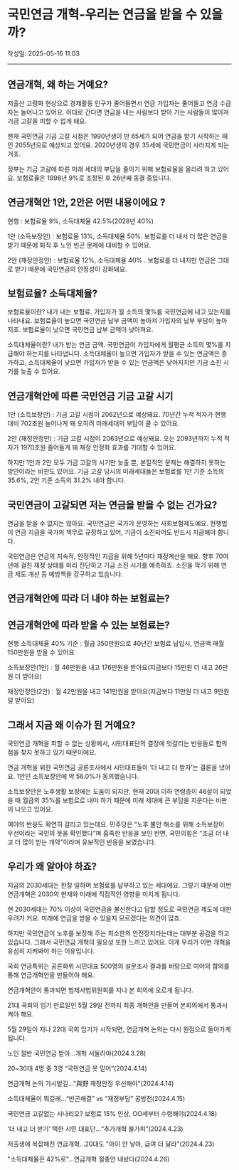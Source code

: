 # 국민연금 개혁-우리는 연금을 받을 수 있을까?

작성일: 2025-05-16 11:03

---

## 연금개혁, 왜 하는 거예요?

저출산 고령화 현상으로 경제활동 인구가 줄어들면서 연금 가입자는 줄어들고 연금 수급자는 늘어나고 있어요. 이대로 간다면 연금을 내는 사람보다 받아 가는 사람들이 많아져 기금 고갈을 피할 수 없게 돼요.

현재 국민연금 기금 고갈 시점은 1990년생이 만 65세가 되어 연금을 받기 시작하는 때인 2055년으로 예상되고 있어요. 2020년생의 경우 35세에 국민연금이 사라지게 되는 거죠.

정부는 기금 고갈에 따른 미래 세대의 부담을 줄이기 위해 보험료율을 올리려 하고 있어요. 보험료율은 1998년 9%로 조정된 후 26년째 동결 중입니다.

## 연금개혁안 1안, 2안은 어떤 내용이에요 ?

현행 : 보험료율 9%, 소득대체율 42.5%(2028년 40%)

1안 (소득보장안) : 보험료율 13%, 소득대체율 50%. 보험료를 더 내서 더 많은 연금을 받기 때문에 퇴직 후 노인 빈곤 문제에 대비할 수 있어요.

2안 (재정안정안) : 보험료율 12%, 소득대체율 40% . 보험료를 더 내지만 연금은 그대로 받기 때문에 국민연금의 안정성이 강화돼요.

## 보험료율? 소득대체율?

보험료율이란? 내가 내는 보험료. 가입자가 월 소득의  몇%를 국민연금에 내고 있는지를 나타내요. 보험료율이 높으면 국민연금 납부 금액이 높아져 가입자의 납부 부담이 높아지죠. 보험료율이 낮으면 국민연금 납부 금액이 낮아져요.

소득대체율이란? 내가 받는 연금 금액. 국민연금이 가입자에게 월평균 소득의 몇%를 지급해야 하는지를 나타냅니다. 소득대체율이 높으면 가입자가 받을 수 있는 연금액은 증가하고, 소득대체율이 낮으면 가입자가 받을 수 있는 연금액은 낮아지지만 기금 소진 시기를 늦출 수 있어요.

## 연금개혁안에 따른 국민연금 기금 고갈 시기

1안 (소득보장안) : 기금 고갈 시점이 2062년으로 예상돼요. 70년간 누적 적자가 현행 대비 702조원 늘어나게 돼 오히려 미래세대의 부담이 클 수 있어요.

2안 (재정안정안) : 기금 고갈 시점이 2063년으로 예상돼요. 오는 2093년까지 누적 적자가 1970조원 줄어들게 돼 재정 안정화 효과를 기대할 수 있어요.

하지만 1안과 2안 모두 기금 고갈의 시기만 늦출 뿐, 본질적인 문제는 해결하지 못하는 방안이라는 비판도 있어요. 기금 고갈 당시의 미래세대들은 보험료를 1안 기준 소득의 35.6%, 2안 기준 소득의 31.2% 내야 합니다.

## 국민연금이 고갈되면 저는 연금을 받을 수 없는 건가요?

연금을 받을 수 없지는 않아요. 국민연금은 국가가 운영하는 사회보험제도예요. 현행법이 연금 지급을 국가의 책무로 규정하고 있어, 기금이 소진되어도 반드시 지급해야 합니다.

국민연금은 연금의 지속적, 안정적인 지급을 위해 5년마다 재정계산을 해요. 향후 70여 년에 걸친 재정 상태를 미리 진단하고 기금 소진 시기를 예측하죠. 소진을 막기 위해 연금 제도 개선 등 예방책을 강구하고 있습니다.

## 연금개혁안에 따라 더 내야 하는 보험료는?

## 연금개혁안에 따라 받을 수 있는 보험료는?

현행 소득대체율 40% 기준 : 월급 350만원으로  40년간 보험료 납입시, 연금액 매월 150만원을 받을 수 있어요

소득보장안(1안) : 월 46만원을 내고 176만원을 받아요(지금보다 15만원 더 내고 26만원 더 받아요)

재정안정안(2안) : 월 42만원을 내고 141만원을 받아요(지금보다 11만원 더 내고 9만원 덜 받아요)

## 그래서 지금 왜 이슈가 된 거예요?

국민연금 개혁을 피할 수 없는 상황에서, 시민대표단의 결정에 엇갈리는 반응들로 합의점을 찾지 못하고 있기 때문이에요.

연금 개혁을 위한 국민연금 공론조사에서 시민대표들이 ‘더 내고 더 받자’는 결론을 냈어요. 1안인 소득보장안에 약 56.0%가 동의했습니다.

소득보장안은 노후생활 보장에는 도움이 되지만, 현재 20대 이하 연령층이 46살이 되었을 때 월급의 35%를 보험료로 내야 하기 때문에 미래 세대에 큰 부담을 지운다는 비판이 나오고 있어요.

여야의 반응도 확연히 갈리고 있는데요. 민주당은 “노후 불안 해소를 위해 소득보장이 우선이라는 국민의 뜻을 확인했다”며 흡족한 반응을 보인 반면, 국민의힘은 “조금 더 내고 더 많이 받는 개악”이라며 유보적인 반응을 보였습니다.

## 우리가 왜 알아야 하죠?

지금의 2030세대는 한창 일하며 보험료를 납부하고 있는 세대에요. 그렇기 때문에 이번 연금개혁은 2030의 현재와 미래에 직접적인 영향을 미치게 됩니다.

현 2030세대는 70% 이상이 국민연금을 불신한다고 답할 정도로 국민연금 제도에 대한 우려가 커요. 미래에 연금을 받을 수 있을지 모르겠다는 의견이 많죠.

하지만 국민연금이 노후를 보장해 주는 최소한의 안전장치라는데는 대부분 공감을 하고 있습니다. 그래서 국민연금 개혁의 필요성 또한 느끼고 있어요. 이게 우리가 이번 개혁을 유심히 지켜봐야 하는 이유입니다.

국회 연금특위는 공론화위 시민대표 500명의 설문조사 결과를 바탕으로 여야의 합의를 통해 연금개혁안을 만들어야 해요.

연금개혁안이 통과되면 법제사법위원회를 지나 본 회의에 오르게 됩니다.

21대 국회의 임기 만료일인 5월 29일 전까지 최종 개혁안을 만들어 본회의에서 통과시켜야 해요.

5월 29일이 지나 22대 국회 임기가 시작되면, 연금개혁 논의는 다시 원점으로 돌아가게 됩니다.

노인 절반 국민연금 받아…개혁 서둘러야(2024.3.28)

20~30대 4명 중 3명 “국민연금 못 믿어”(2024.4.14)

연금개혁 논의 가시밭길…"與野 재정안정 우선해야"(2024.4.14)

소득대체율이 뭐길래…“빈곤해결” vs “재정부담” 공방전(2024.4.15)

국민연금 고갈없는 시나리오? 보험료 15% 인상, OO세부터 수령해야(2024.4.18)

‘더 내고 더 받기’ 택한 시민 대표단…“추가개혁 불가피”(2024.4.23)

저출생에 복잡해진 연금개혁…20대도 "아이 안 낳아, 급여 더 달라"(2024.4.23)

"소득대체율은 42%로"…연금개혁 절충안 내놨다(2024.4.26)
